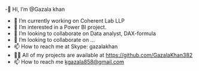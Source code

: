 -👋 Hi, I’m @Gazala khan
- 🔭 I’m currently working on Coherent Lab LLP
- 👀 I’m interested in a Power BI project.
- 👯 I’m looking to collaborate on Data analyst, DAX-formula
- 💞️ I’m looking to collaborate on ...
- 📫 How to reach me at Skype: gazalakhan
- 👨‍💻 All of my projects are available at https://github.com/GazalaKhan382
- 📫 How to reach me kgazala858@gmail.com

<!---
GazalaKhan382/GazalaKhan382 is a ✨ special ✨ repository because its `README.md` (this file) appears on your GitHub profile.
You can click the Preview link to take a look at your changes.
--->
